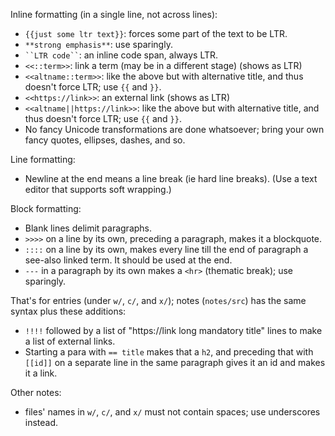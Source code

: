 Inline formatting (in a single line, not across lines):
- `{{just some ltr text}}`: forces some part of the text to be LTR.
- `**strong emphasis**`: use sparingly.
- ```` ``LTR code`` ````: an inline code span, always LTR.
- `<<::term>>`: link a term (may be in a different stage) (shows as LTR)
- `<<altname::term>>`: like the above but with alternative title, and thus doesn't force LTR; use `{{` and `}}`.
- `<<https://link>>`: an external link (shows as LTR)
- `<<altname||https://link>>`: like the above but with alternative title, and thus doesn't force LTR; use `{{` and `}}`.
- No fancy Unicode transformations are done whatsoever; bring your own fancy quotes, ellipses, dashes, and so.

Line formatting:
- Newline at the end means a line break (ie hard line breaks). (Use a text editor that supports soft wrapping.)

Block formatting:
- Blank lines delimit paragraphs.
- `>>>>` on a line by its own, preceding a paragraph, makes it a blockquote.
- `::::` on a line by its own, makes every line till the end of paragraph a see-also linked term. It should be used at the end.
- `---` in a paragraph by its own makes a `<hr>` (thematic break); use sparingly.

That's for entries (under `w/`, `c/`, and `x/`); notes (`notes/src`) has the same syntax plus these additions:
- `!!!!` followed by a list of "https://link long mandatory title" lines to make a list of external links.
- Starting a para with `== title` makes that a `h2`, and preceding that with `[[id]]` on a separate line in the same paragraph gives it an id and makes it a link.

Other notes:
- files' names in `w/`, `c/`, and `x/` must not contain spaces; use underscores instead.
